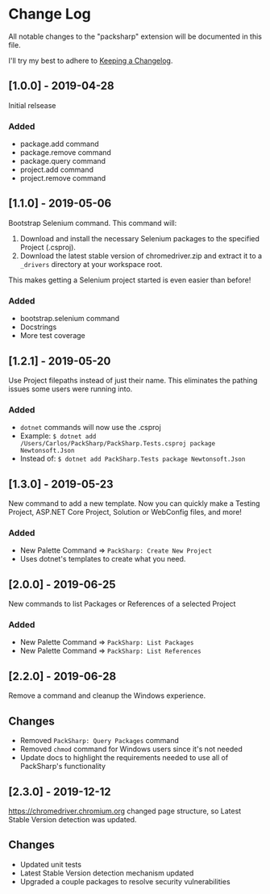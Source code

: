 # Change Log

All notable changes to the "packsharp" extension will be documented in this file.

I'll try my best to adhere to [Keeping a Changelog](http://keepachangelog.com/).

## [1.0.0] - 2019-04-28
Initial relsease

### Added
- package.add command
- package.remove command
- package.query command
- project.add command
- project.remove command

## [1.1.0] - 2019-05-06
Bootstrap Selenium command.
This command will:
1. Download and install the necessary Selenium packages to the specified Project (.csproj).
2. Download the latest stable version of chromedriver.zip and extract it to a `_drivers` directory at your workspace root.

This makes getting a Selenium project started is even easier than before!

### Added
- bootstrap.selenium command
- Docstrings
- More test coverage

## [1.2.1] - 2019-05-20
Use Project filepaths instead of just their name.
This eliminates the pathing issues some users were running into.

### Added
- `dotnet` commands will now use the <filepath>.csproj
- Example: `$ dotnet add /Users/Carlos/PackSharp/PackSharp.Tests.csproj package Newtonsoft.Json`
- Instead of: `$ dotnet add PackSharp.Tests package Newtonsoft.Json`

## [1.3.0] - 2019-05-23
New command to add a new template.
Now you can quickly make a Testing Project, ASP.NET Core Project, Solution or WebConfig files, and more!

### Added
- New Palette Command => `PackSharp: Create New Project`
- Uses dotnet's templates to create what you need.

## [2.0.0] - 2019-06-25
New commands to list Packages or References of a selected Project

### Added
- New Palette Command => `PackSharp: List Packages`
- New Palette Command => `PackSharp: List References`

## [2.2.0] - 2019-06-28
Remove a command and cleanup the Windows experience.

## Changes
- Removed `PackSharp: Query Packages` command
- Removed `chmod` command for Windows users since it's not needed
- Update docs to highlight the requirements needed to use all of PackSharp's functionality

## [2.3.0] - 2019-12-12
https://chromedriver.chromium.org changed page structure, so Latest Stable Version detection was updated.

## Changes
- Updated unit tests
- Latest Stable Version detection mechanism updated
- Upgraded a couple packages to resolve security vulnerabilities
